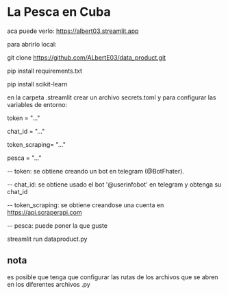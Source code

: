 # La Pesca en Cuba

aca puede verlo: <https://albert03.streamlit.app>

para abrirlo local:

git clone <https://github.com/ALbertE03/data_product.git>

pip install requirements.txt

pip install scikit-learn

en la carpeta .streamlit crear un archivo secrets.toml y para configurar las variables de entorno:

token = "..."

chat_id = "..."

token_scraping= "..."

pesca = "..."

-- token: se obtiene creando un bot en telegram (@BotFhater).

-- chat_id: se obtiene usado el bot '@userinfobot' en telegram y obtenga su chat_id

-- token_scraping: se obtiene creandose una cuenta en <https://api.scraperapi.com>

-- pesca: puede poner la que guste

streamlit run dataproduct.py

## nota

es posible que tenga que configurar las rutas de los archivos que se abren en los diferentes archivos .py

